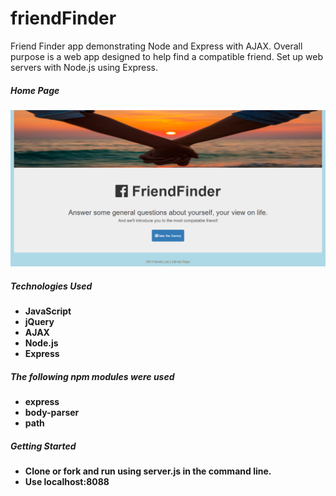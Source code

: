 # friendFinder

Friend Finder app demonstrating Node and Express with AJAX.
Overall purpose is a web app designed to help find a compatible friend.
Set up web servers with Node.js using Express.

##### Home Page
![Friend Finder Home Page](app/public/images/screen-Shot-home.png?raw=true)


##### Technologies Used
* **JavaScript**
* **jQuery**
* **AJAX**
* **Node.js**
* **Express**

##### The following npm modules were used
* **express**
* **body-parser**
* **path**

##### Getting Started
* **Clone or fork and run using server.js in the command line.**
* **Use localhost:8088**


